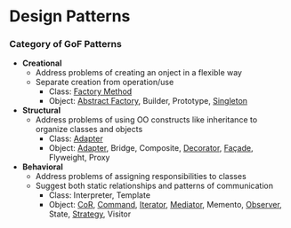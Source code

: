 # Design Patterns

### Category of GoF Patterns
- **Creational**
  - Address problems of creating an onject in a flexible way
  - Separate creation from operation/use
    - Class: [Factory Method](https://github.com/HyunJinNo/Study/blob/main/DesignPatterns/FactoryMethod.md)
    - Object: [Abstract Factory](https://github.com/HyunJinNo/Study/blob/main/DesignPatterns/AbstractFactory.md),
              Builder,
              Prototype,
              [Singleton](https://github.com/HyunJinNo/Study/blob/main/DesignPatterns/Singleton.md)
- **Structural**
  - Address problems of using OO constructs like inheritance to organize classes and objects
    - Class: [Adapter](https://github.com/HyunJinNo/Study/blob/main/DesignPatterns/Adapter.md)
    - Object: [Adapter](https://github.com/HyunJinNo/Study/blob/main/DesignPatterns/Adapter.md),
              Bridge,
              Composite,
              [Decorator](https://github.com/HyunJinNo/Study/blob/main/DesignPatterns/Decorator.md),
              [Façade](https://github.com/HyunJinNo/Study/blob/main/DesignPatterns/Façade.md),
              Flyweight,
              Proxy
- **Behavioral**
  - Address problems of assigning responsibilities to classes
  - Suggest both static relationships and patterns of communication
    - Class: Interpreter, Template
    - Object: [CoR](https://github.com/HyunJinNo/Study/blob/main/DesignPatterns/CoR.md),
              [Command](https://github.com/HyunJinNo/Study/blob/main/DesignPatterns/Command.md),
              [Iterator](https://github.com/HyunJinNo/Study/blob/main/DesignPatterns/Iterator.md),
              [Mediator](https://github.com/HyunJinNo/Study/blob/main/DesignPatterns/Mediator.md),
              Memento,
              [Observer](https://github.com/HyunJinNo/Study/blob/main/DesignPatterns/Observer.md),
              State,
              [Strategy](https://github.com/HyunJinNo/Study/blob/main/DesignPatterns/Strategy.md),
              Visitor
